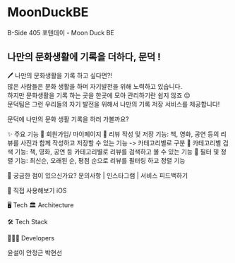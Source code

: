 # MoonDuckBE
B-Side 405 포텐데이 - Moon Duck BE

## 나만의 문화생활에 기록을 더하다, 문덕 ! 



🖊️ 나만의 문화생활을 기록 하고 싶다면?! <br>
많은 사람들은 문화 생활을 하며 자기발전을 위해 노력하고 있습니다. <br>
하지만 문화생활을 기록 하는 곳을 한곳에 모아 관리하기란 쉽지 않죠 😒 <br>
문덕팀은 그런 우리들의 자기 발전을 위해서 나만의 기록 저장 서비스를 제공합니다! <br>

문덕에 나만의 문화 생활 기록을 하러 가볼까요? 




✨ 주요 기능
💛 회원가입/ 마이페이지
💛 리뷰 작성 및 저장 기능: 책, 영화, 공연 등의 리뷰를 사진과 함께 작성하고 저장할 수 있는 기능 -> 카테고리별로 구분
💛 카테고리별 검색 기능: 책, 영화, 공연 등 카테고리별로 리뷰를 검색하고 볼 수 있는 기능
💛 필터 및 정렬 기능: 최신순, 오래된 순, 평점 순으로 리뷰를 필터링 하고 정렬 기능

💌 궁금한 점이 있으신가요?
문의사항 | 
인스타그램 | 
서비스 피드백하기

📝 직접 사용해보기
iOS

🖥️ Tech
🏛️ Architecture




🛠️ Tech Stack
 
 

🧑🏻‍💻 Developers
		
윤설이	안정근	박현선
